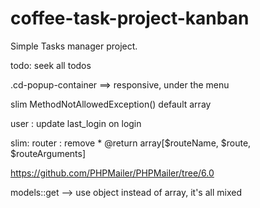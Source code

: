 # coffee-task-project-kanban

Simple Tasks manager project.



todo: seek all todos

.cd-popup-container ==> responsive, under the menu

slim MethodNotAllowedException() default array

user : update last_login on login

slim: router : remove      * @return array[$routeName, $route, $routeArguments]

https://github.com/PHPMailer/PHPMailer/tree/6.0

models::get --> use object instead of array, it's all mixed